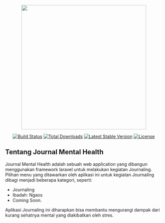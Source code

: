 <p align="center"><a href="https://laravel.com" target="_blank"><img src="https://raw.githubusercontent.com/laravel/art/master/logo-lockup/5%20SVG/2%20CMYK/1%20Full%20Color/laravel-logolockup-cmyk-red.svg" width="400"></a></p>

<p align="center">
<a href="https://travis-ci.org/laravel/framework"><img src="https://travis-ci.org/laravel/framework.svg" alt="Build Status"></a>
<a href="https://packagist.org/packages/laravel/framework"><img src="https://poser.pugx.org/laravel/framework/d/total.svg" alt="Total Downloads"></a>
<a href="https://packagist.org/packages/laravel/framework"><img src="https://poser.pugx.org/laravel/framework/v/stable.svg" alt="Latest Stable Version"></a>
<a href="https://packagist.org/packages/laravel/framework"><img src="https://poser.pugx.org/laravel/framework/license.svg" alt="License"></a>
</p>

## Tentang Journal Mental Health

Journal Mental Health adalah sebuah web application yang dibangun menggunakan framework laravel untuk melakukan kegiatan Journaling. Pilihan menu yang ditawarkan oleh aplikasi ini untuk kegiatan Journaling dibagi menjadi beberapa kategori, seperti:

- Journaling
- Ibadah: Ngaos
- Coming Soon.

Aplikasi Journaling ini diharapkan bisa membantu mengurangi dampak dari kurang sehatnya mental yang diakibatkan oleh stres.
